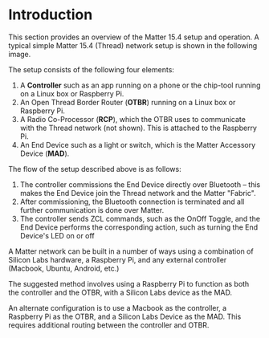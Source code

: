 # Introduction

This section provides an overview of the Matter 15.4 setup and operation. A
typical simple Matter 15.4 (Thread) network setup is shown in the following
image.

The setup consists of the following four elements:

1.  A **Controller** such as an app running on a phone or the chip-tool running
    on a Linux box or Raspberry Pi.
2.  An Open Thread Border Router (**OTBR**) running on a Linux box or Raspberry
    Pi.
3.  A Radio Co-Processor (**RCP**), which the OTBR uses to communicate with the
    Thread network (not shown). This is attached to the Raspberry Pi.
4.  An End Device such as a light or switch, which is the Matter Accessory
    Device (**MAD**).

The flow of the setup described above is as follows:

1. The controller commissions the End Device directly over Bluetooth – this
   makes the End Device join the Thread network and the Matter "Fabric".
2. After commissioning, the Bluetooth connection is terminated and all further
   communication is done over Matter.
3. The controller sends ZCL commands, such as the OnOff Toggle, and the End
   Device performs the corresponding action, such as turning the End Device's
   LED on or off

A Matter network can be built in a number of ways using a combination of Silicon
Labs hardware, a Raspberry Pi, and any external controller (Macbook, Ubuntu,
Android, etc.)

The suggested method involves using a Raspberry Pi to function as both the
controller and the OTBR, with a Silicon Labs device as the MAD.

An alternate configuration is to use a Macbook as the controller, a Raspberry Pi
as the OTBR, and a Silicon Labs Device as the MAD. This requires additional
routing between the controller and OTBR.
